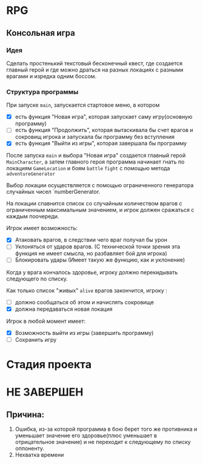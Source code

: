 # RPG
## Консольная игра
### Идея
Сделать простенький текстовый бесконечный квест, где создается главный герой
и где можно драться на разных локациях с разными врагами и изредка одним боссом.

### Структура программы
При запуске `main`, запускается стартовое меню, в котором
- [x] есть функция "Новая игра", которая запускает саму игру(основную программу)
- [ ] есть функция "Продолжить", которая вытаскивала бы счет врагов и сокровищ игрока 
  и запускала бы программу без вступления 
- [x] есть функция "Выйти из игры", которая завершала бы программу

После запуска `main` и выбора "Новая игра" создается главный герой `MainCharacter`, а 
затем главного героя программа начинает гнать по локациям `GameLocation` и боям `battle` `fight` с помощью метода
`adventureGenerator`

Выбор локации осуществляется с помощью ограниченного генератора случайных чисел `numberGenerator.

На локации спавнится список со случайным количеством врагов с ограниченным максимальным
значением, и игрок должен сражаться с каждым поочереди.

Игрок имеет возможность:

- [x] Атаковать врагов, в следствии чего враг получал бы урон
- [ ] Уклоняться от ударов врагов. (С технической точки зрения эта функция не имеет смысла, но разбавляет бой для игрока)
- [ ] Блокировать удары (Имеет такую же функцию, как и уклонение)

Когда у врага кончалось здоровье, игроку должно перекидывать следующего по списку.

Как только список "живых" `alive` врагов закончится, игроку :

- [ ] должно сообщаться об этом и начислять сокровище
- [x] должна передаваться новая локация

Игрок в любой момент имеет:

- [x] Возможность выйти из игры (завершить программу)
- [ ] Сохранить игру

# Стадия проекта
# НЕ ЗАВЕРШЕН
## Причина: 
1. Ошибка, из-за которой программа в бою берет того же противника и уменьшает значение его здоровье(плюс уменьшает в отрицательное значение)
   и не переходит к следующему по списку оппоненту.
2. Нехватка времени